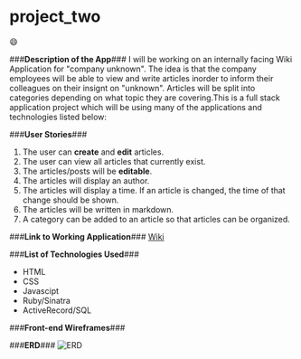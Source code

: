 # project_two

:smile:

###**Description of the App**###
I will be working on an internally facing Wiki Application for "company unknown". The idea is that the company employees will be able to view and write articles inorder to inform their colleagues on their insignt on "unknown". Articles will be split into categories depending on what topic they are covering.This is a full stack application project which will be using many of the applications and technologies listed below:

###**User Stories**###
1. The user can **create** and **edit** articles.
2. The user can view all articles that currently exist.
3. The articles/posts will be **editable**. 
4. The articles will display an author.
5. The articles will display a time. If an article is changed, the time of that change should be shown.
6. The articles will be written in markdown.
7. A category can be added to an article so that articles can be organized.

###**Link to Working Application**###
[Wiki](http://example.com)


###**List of Technologies Used**###
* HTML
* CSS
* Javascipt
* Ruby/Sinatra
* ActiveRecord/SQL

###**Front-end Wireframes**###


###**ERD**###
![ERD](http://i.imgur.com/W6me4VP.png)


